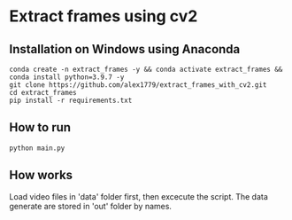 # Extract frames using cv2


## Installation on Windows using Anaconda
```
conda create -n extract_frames -y && conda activate extract_frames && conda install python=3.9.7 -y
git clone https://github.com/alex1779/extract_frames_with_cv2.git
cd extract_frames
pip install -r requirements.txt
```

## How to run



```
python main.py
```

## How works

Load video files in 'data' folder first, then excecute the script. The data generate are stored in 'out' folder by names.
